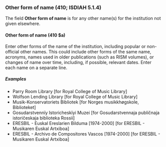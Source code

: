 ### Other form of name (410; ISDIAH 5.1.4)

The field **Other form of name** is for any other name(s) for the institution not given elsewhere.

#### Other form of name (410 $a)

Enter other forms of the name of the institution, including popular or non-official other names. This could include other forms of the same name, acronyms, names used in older publications (such as RISM volumes), or changes of name over time, including, if possible, relevant dates. Enter each name on a separate line.

##### Examples

- Parry Room Library [for Royal College of Music Library]
- Wolfson Lending Library [for Royal College of Music Library]
- Musik-Konservatoriets Bibliotek [for Norges musikkhøgskole, Biblioteket]
- Gosudarstvennïy Istoricheskïyi Muzei [for Gosudarstvennaja publičnaja istoričeskaja biblioteka Rossii]
- ERESBIL - Euskal Ereslarien Bilduma \[1974-2000\] \[for ERESBIL - Musikaren Euskal Artxiboa\]
- ERESBIL - Archivo de Compositores Vascos \[1974-2000\] \[for ERESBIL - Musikaren Euskal Artxiboa\]
